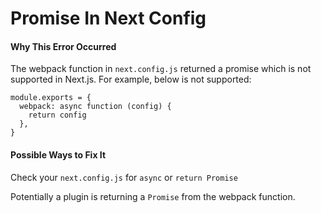 # Promise In Next Config

#### Why This Error Occurred

The webpack function in `next.config.js` returned a promise which is not supported in Next.js. For example, below is not supported:

    module.exports = {
      webpack: async function (config) {
        return config
      },
    }

#### Possible Ways to Fix It

Check your `next.config.js` for `async` or `return Promise`

Potentially a plugin is returning a `Promise` from the webpack function.
